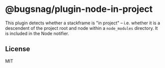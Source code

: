 # @bugsnag/plugin-node-in-project

This plugin detects whether a stackframe is "in project" – i.e. whether it is a descendent of the project root and node within a `node_modules` directory. It is included in the Node notifier.

## License
MIT
